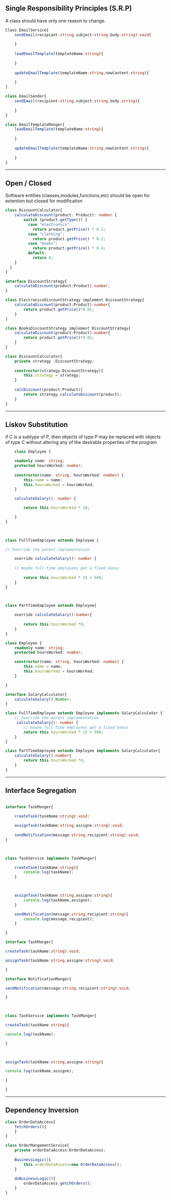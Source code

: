 ## Single Responsibility Principles (S.R.P)

A class should have only one reason to change.
```typescript title:single-responsability-violation.ts
Class EmailService{
	sendEmail(recipiant:string,subject:string,body:string):void{
		
	}
	
	loadEmailTemplate(templateName:string){
		
	}
	
	updateEmailTemplate(templateName:string,newContent:string){
	
	}
}
```

```typescript title:single-responsability.ts
class EmailSender{
	sendEmail(recipient:string,subject:string,body:string){
	
	}
}

class EmailTemplateManger{
	loadEmailTemplate(templateName:string){
	
	}
	
	updateEmailTemplate(templateName:string,newContent:string){
	
	}
}
```

---
## Open / Closed

Software entities (classes,modules,functions,etc) should be open for extention but closed for modification
```typescript title:open-close-violation.ts
class DiscountCalculator{
	calculateDiscount(product: Product): number {
	    switch (product.getType()) {
	      case "electronics":
	        return product.getPrice() * 0.1;
	      case "clothing":
	        return product.getPrice() * 0.2;
	      case "books":
	        return product.getPrice() * 0.4;
	      default:
	        return 0;
    }
  }
}
```

```typescript title:open-close.ts
interface DiscountStrategy{
	calculateDiscount(product:Product):number;
}

class ElectronicsDiscountStrategy implement DiscountStrategy{
	calculateDiscount(product:Product):number{
		return product.getPrice()*0.01;
	}
}

class BooksDiscountStrategy implement DiscountStrategy{
	calculateDiscount(product:Product):number{
		return product.getPrice()*0.02;
	}
}

class DiscountCalculator{
	private strategy :DiscountStrategy;
	
	constructor(strategy:DiscountStrategy){
		this.strategy = strategy;
	}
	
	calcDiscount(product:Product){
		return strategy.calculateDiscount(product);
	}
}
```

---
## Liskov Substitution 
if C is a subtype of P, then objects of type P may be replaced with objects of type C without altering any of the desirable properties of the program
```typescript title:liskov-violation.ts
	class Employee {

	readonly name: string;
	protected hoursWorked: number;
	
	constructor(name: string, hoursWorked: number) {
		this.name = name;
		this.hoursWorked = hoursWorked;
	}

	calculateSalary(): number {

		return this.hoursWorked * 10;

	}
}

  

class FullTimeEmployee extends Employee {

// Override the parent implementation

	override calculateSalary(): number {
	
	// maybe full-time employees get a fixed bonus
	
		return this.hoursWorked * 15 + 500;
	}
}

  

class PartTimeEmployee extends Employee{

	override calculateSalary():number{
	
		return this.hoursWorked *8;
	}
}
```

```typescript title:liskov.ts
class Employee {
    readonly name: string;
    protected hoursWorked: number;

    constructor(name: string, hoursWorked: number) {
        this.name = name;
        this.hoursWorked = hoursWorked;
    }

}

interface SalaryCalculator{
    calculateSalary():Number;
}

class FullTimeEmployee extends Employee implements SalaryCalculator {
    // Override the parent implementation
     calculateSalary(): number {
        // maybe full-time employees get a fixed bonus
        return this.hoursWorked * 15 + 500;
    }
}

class PartTimeEmployee extends Employee implements SalaryCalculator{
    calculateSalary():number{
        return this.hoursWorked *8;
    }
}
```
---
## Interface Segregation

```typescript title:interface-segregation-violation.ts

interface TaskManger{

	createTask(taskName:string):void;
	
	assignTask(taskName:string,assigne:string):void;
	
	sendNotification(message:string,recipient:string):void;
}

  

class TaskService implements TaskManger{

	createTask(taskName:string){
		console.log(taskName);
	}

  

	assignTask(taskName:string,assigne:string){
		console.log(taskName,assigne);
	}

	sendNotification(message:string,recipient:string){
		console.log(message,recipient);
	}

}
```

```typescript title:interface-segregation.ts
interface TaskManger{

createTask(taskName:string):void;

assignTask(taskName:string,assigne:string):void;

}

interface NotificationManger{

sendNotification(message:string,recipient:string):void;

}

  

class TaskService implements TaskManger{

createTask(taskName:string){

console.log(taskName);

}

  

assignTask(taskName:string,assigne:string){

console.log(taskName,assigne);

}

}
```
---
## Dependency Inversion

```typescript title:dependency-inversion-violation.ts
class OrderDataAccess{
	fetchOrders(){
	}
}

class OrderMangementService{
	private orderDataAccess:OrderDataAccess;
	
	BusinessLogic(){
		this.orderDataAccess=new OrderDataAccess();
	}
	
	doBusinessLogic(){
		orderDataAccess.getchOrders();
	}
}
```

```typescript title:dependency-inversion.ts

```